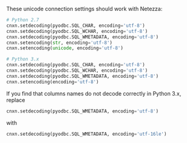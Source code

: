 These unicode connection settings should work with Netezza:

```python
# Python 2.7
cnxn.setdecoding(pyodbc.SQL_CHAR, encoding='utf-8')
cnxn.setdecoding(pyodbc.SQL_WCHAR, encoding='utf-8')
cnxn.setdecoding(pyodbc.SQL_WMETADATA, encoding='utf-8')
cnxn.setencoding(str, encoding='utf-8')
cnxn.setencoding(unicode, encoding='utf-8')

# Python 3.x
cnxn.setdecoding(pyodbc.SQL_CHAR, encoding='utf-8')
cnxn.setdecoding(pyodbc.SQL_WCHAR, encoding='utf-8')
cnxn.setdecoding(pyodbc.SQL_WMETADATA, encoding='utf-8')
cnxn.setencoding(encoding='utf-8')
```
If you find that columns names do not decode correctly in Python 3.x, replace
```python
cnxn.setdecoding(pyodbc.SQL_WMETADATA, encoding='utf-8')
```
with
```python
cnxn.setdecoding(pyodbc.SQL_WMETADATA, encoding='utf-16le')
```
